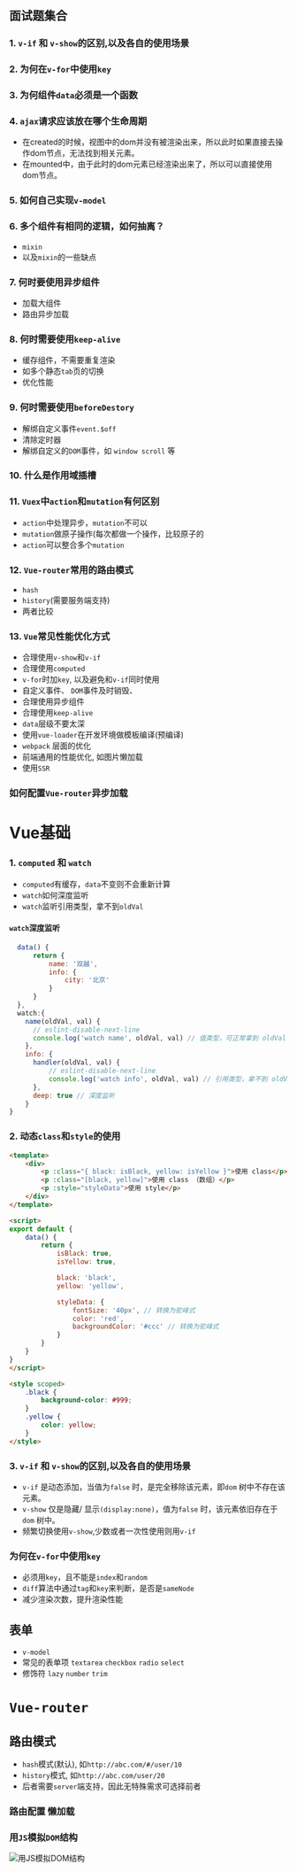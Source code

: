 ## 面试题集合
### 1. `v-if` 和 `v-show`的区别,以及各自的使用场景

### 2. 为何在`v-for`中使用`key`

### 3. 为何组件`data`必须是一个函数

### 4. `ajax`请求应该放在哪个生命周期
 - 在created的时候，视图中的dom并没有被渲染出来，所以此时如果直接去操作dom节点，无法找到相关元素。
 - 在mounted中，由于此时的dom元素已经渲染出来了，所以可以直接使用dom节点。

### 5. 如何自己实现`v-model`

### 6. 多个组件有相同的逻辑，如何抽离？
 - `mixin`
 - 以及`mixin`的一些缺点

### 7. 何时要使用异步组件
 - 加载大组件
 - 路由异步加载

### 8. 何时需要使用`keep-alive`
 - 缓存组件，不需要重复渲染
 - 如多个静态`tab`页的切换
 - 优化性能

### 9. 何时需要使用`beforeDestory`
 - 解绑自定义事件`event.$off`
 - 清除定时器
 - 解绑自定义的`DOM`事件，如 `window scroll` 等

### 10. 什么是作用域插槽

### 11. `Vuex`中`action`和`mutation`有何区别
 - `action`中处理异步，`mutation`不可以
 - `mutation`做原子操作(每次都做一个操作，比较原子的
 - `action`可以整合多个`mutation`
### 12. `Vue-router`常用的路由模式
- `hash`
- `history`(需要服务端支持)
- 两者比较

### 13. `Vue`常见性能优化方式
 - 合理使用`v-show`和`v-if`
 - 合理使用`computed`
 - `v-for`时加`key`, 以及避免和`v-if`同时使用
 - 自定义事件、 `DOM`事件及时销毁、
 - 合理使用异步组件
 - 合理使用`keep-alive`
 - `data`层级不要太深
 - 使用`vue-loader`在开发环境做模板编译(预编译)
 - `webpack` 层面的优化
 - 前端通用的性能优化, 如图片懒加载
 - 使用`SSR`

### 如何配置`Vue-router`异步加载


# Vue基础
### 1. `computed` 和 `watch`
 - `computed`有缓存，`data`不变则不会重新计算
 - `watch`如何深度监听
 - `watch`监听引用类型，拿不到`oldVal`

#### `watch`深度监听
```javascript
  data() {
      return {
          name: '双越',
          info: {
              city: '北京'
          }
      }
  },
  watch:{
    name(oldVal, val) {
      // eslint-disable-next-line
      console.log('watch name', oldVal, val) // 值类型，可正常拿到 oldVal 和 val
    },
    info: {
      handler(oldVal, val) {
          // eslint-disable-next-line
          console.log('watch info', oldVal, val) // 引用类型，拿不到 oldVal 。因为指针相同，此时已经指向了新的 val
      },
      deep: true // 深度监听
    }
}
``` 

### 2. 动态`class`和`style`的使用
```html
<template>
    <div>
        <p :class="{ black: isBlack, yellow: isYellow }">使用 class</p>
        <p :class="[black, yellow]">使用 class （数组）</p>
        <p :style="styleData">使用 style</p>
    </div>
</template>

<script>
export default {
    data() {
        return {
            isBlack: true,
            isYellow: true,

            black: 'black',
            yellow: 'yellow',

            styleData: {
                fontSize: '40px', // 转换为驼峰式
                color: 'red',
                backgroundColor: '#ccc' // 转换为驼峰式
            }
        }
    }
}
</script>

<style scoped>
    .black {
        background-color: #999;
    }
    .yellow {
        color: yellow;
    }
</style>
```

### 3. `v-if` 和 `v-show`的区别,以及各自的使用场景
- `v-if` 是动态添加，当值为`false` 时，是完全移除该元素，即`dom` 树中不存在该元素。 
- `v-show` 仅是隐藏/ 显示`(display:none)`，值为`false` 时，该元素依旧存在于`dom` 树中。
- 频繁切换使用`v-show`,少数或者一次性使用则用`v-if`

### 为何在`v-for`中使用`key`
 - 必须用`key`，且不能是`index`和`random`
 - `diff`算法中通过`tag`和`key`来判断，是否是`sameNode`
 - 减少渲染次数，提升渲染性能

## 表单
 - `v-model`
 - 常见的表单项 `textarea` `checkbox` `radio` `select` 
 - 修饰符 `lazy` `number` `trim`

# `Vue-router`

## 路由模式
 - `hash`模式(默认), 如`http://abc.com/#/user/10`
 - `history`模式, 如`http://abc.com/user/20`
 - 后者需要`server`端支持，因此无特殊需求可选择前者

### 路由配置 懒加载


### 用`JS`模拟`DOM`结构
![用JS模拟DOM结构](https://img-blog.csdnimg.cn/20201215220044142.png?x-oss-process=image/watermark,type_ZmFuZ3poZW5naGVpdGk,shadow_10,text_aHR0cHM6Ly9ibG9nLmNzZG4ubmV0L0dyYW5lcnk=,size_16,color_FFFFFF,t_70)

